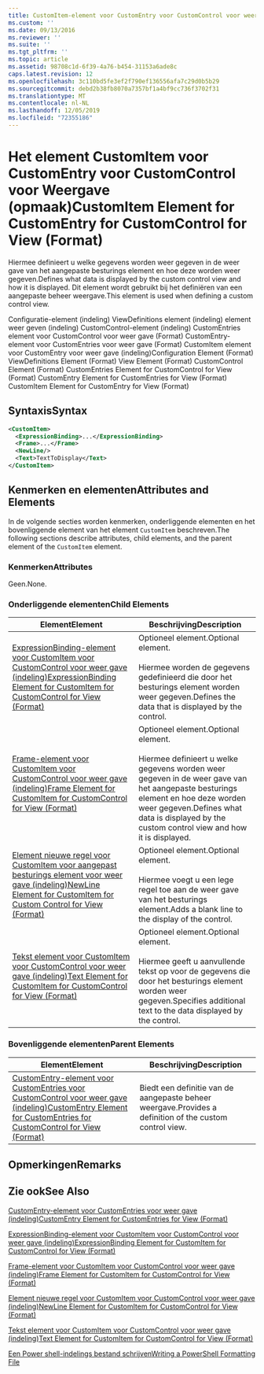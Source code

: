 ```yaml
---
title: CustomItem-element voor CustomEntry voor CustomControl voor weer gave (indeling) | Microsoft Docs
ms.custom: ''
ms.date: 09/13/2016
ms.reviewer: ''
ms.suite: ''
ms.tgt_pltfrm: ''
ms.topic: article
ms.assetid: 98708c1d-6f39-4a76-b454-31153a6ade8c
caps.latest.revision: 12
ms.openlocfilehash: 3c110bd5fe3ef2f790ef136556afa7c29d0b5b29
ms.sourcegitcommit: debd2b38fb8070a7357bf1a4bf9cc736f3702f31
ms.translationtype: MT
ms.contentlocale: nl-NL
ms.lasthandoff: 12/05/2019
ms.locfileid: "72355186"
---
```

# <a name="customitem-element-for-customentry-for-customcontrol-for-view-format"></a><span data-ttu-id="06651-102">Het element CustomItem voor CustomEntry voor CustomControl voor Weergave (opmaak)</span><span class="sxs-lookup"><span data-stu-id="06651-102">CustomItem Element for CustomEntry for CustomControl for View (Format)</span></span>

<span data-ttu-id="06651-103">Hiermee definieert u welke gegevens worden weer gegeven in de weer gave van het aangepaste besturings element en hoe deze worden weer gegeven.</span><span class="sxs-lookup"><span data-stu-id="06651-103">Defines what data is displayed by the custom control view and how it is displayed.</span></span> <span data-ttu-id="06651-104">Dit element wordt gebruikt bij het definiëren van een aangepaste beheer weergave.</span><span class="sxs-lookup"><span data-stu-id="06651-104">This element is used when defining a custom control view.</span></span>

<span data-ttu-id="06651-105">Configuratie-element (indeling) ViewDefinitions element (indeling) element weer geven (indeling) CustomControl-element (indeling) CustomEntries element voor CustomControl voor weer gave (Format) CustomEntry-element voor CustomEntries voor weer gave (Format) CustomItem element voor CustomEntry voor weer gave (indeling)</span><span class="sxs-lookup"><span data-stu-id="06651-105">Configuration Element (Format) ViewDefinitions Element (Format) View Element (Format) CustomControl Element (Format) CustomEntries Element for CustomControl for View (Format) CustomEntry Element for CustomEntries for View (Format) CustomItem Element for CustomEntry for View (Format)</span></span>

## <a name="syntax"></a><span data-ttu-id="06651-106">Syntaxis</span><span class="sxs-lookup"><span data-stu-id="06651-106">Syntax</span></span>

```xml
<CustomItem>
  <ExpressionBinding>...</ExpressionBinding>
  <Frame>...</Frame>
  <NewLine/>
  <Text>TextToDisplay</Text>
</CustomItem>
```

## <a name="attributes-and-elements"></a><span data-ttu-id="06651-107">Kenmerken en elementen</span><span class="sxs-lookup"><span data-stu-id="06651-107">Attributes and Elements</span></span>

<span data-ttu-id="06651-108">In de volgende secties worden kenmerken, onderliggende elementen en het bovenliggende element van het element `CustomItem` beschreven.</span><span class="sxs-lookup"><span data-stu-id="06651-108">The following sections describe attributes, child elements, and the parent element of the `CustomItem` element.</span></span>

### <a name="attributes"></a><span data-ttu-id="06651-109">Kenmerken</span><span class="sxs-lookup"><span data-stu-id="06651-109">Attributes</span></span>

<span data-ttu-id="06651-110">Geen.</span><span class="sxs-lookup"><span data-stu-id="06651-110">None.</span></span>

### <a name="child-elements"></a><span data-ttu-id="06651-111">Onderliggende elementen</span><span class="sxs-lookup"><span data-stu-id="06651-111">Child Elements</span></span>

|<span data-ttu-id="06651-112">Element</span><span class="sxs-lookup"><span data-stu-id="06651-112">Element</span></span>|<span data-ttu-id="06651-113">Beschrijving</span><span class="sxs-lookup"><span data-stu-id="06651-113">Description</span></span>|
|-------------|-----------------|
|[<span data-ttu-id="06651-114">ExpressionBinding-element voor CustomItem voor CustomControl voor weer gave (indeling)</span><span class="sxs-lookup"><span data-stu-id="06651-114">ExpressionBinding Element for CustomItem for CustomControl for View (Format)</span></span>](./expressionbinding-element-for-customitem-for-customcontrol-for-view-format.md)|<span data-ttu-id="06651-115">Optioneel element.</span><span class="sxs-lookup"><span data-stu-id="06651-115">Optional element.</span></span><br /><br /> <span data-ttu-id="06651-116">Hiermee worden de gegevens gedefinieerd die door het besturings element worden weer gegeven.</span><span class="sxs-lookup"><span data-stu-id="06651-116">Defines the data that is displayed by the control.</span></span>|
|[<span data-ttu-id="06651-117">Frame-element voor CustomItem voor CustomControl voor weer gave (indeling)</span><span class="sxs-lookup"><span data-stu-id="06651-117">Frame Element for CustomItem for CustomControl for View (Format)</span></span>](./frame-element-for-customitem-for-customcontrol-for-view-format.md)|<span data-ttu-id="06651-118">Optioneel element.</span><span class="sxs-lookup"><span data-stu-id="06651-118">Optional element.</span></span><br /><br /> <span data-ttu-id="06651-119">Hiermee definieert u welke gegevens worden weer gegeven in de weer gave van het aangepaste besturings element en hoe deze worden weer gegeven.</span><span class="sxs-lookup"><span data-stu-id="06651-119">Defines what data is displayed by the custom control view and how it is displayed.</span></span>|
|[<span data-ttu-id="06651-120">Element nieuwe regel voor CustomItem voor aangepast besturings element voor weer gave (indeling)</span><span class="sxs-lookup"><span data-stu-id="06651-120">NewLine Element for CustomItem for Custom Control for View (Format)</span></span>](./newline-element-for-customitem-for-customcontrol-for-view-format.md)|<span data-ttu-id="06651-121">Optioneel element.</span><span class="sxs-lookup"><span data-stu-id="06651-121">Optional element.</span></span><br /><br /> <span data-ttu-id="06651-122">Hiermee voegt u een lege regel toe aan de weer gave van het besturings element.</span><span class="sxs-lookup"><span data-stu-id="06651-122">Adds a blank line to the display of the control.</span></span>|
|[<span data-ttu-id="06651-123">Tekst element voor CustomItem voor CustomControl voor weer gave (indeling)</span><span class="sxs-lookup"><span data-stu-id="06651-123">Text Element for CustomItem for CustomControl for View (Format)</span></span>](./text-element-for-customitem-for-customview-for-view-format.md)|<span data-ttu-id="06651-124">Optioneel element.</span><span class="sxs-lookup"><span data-stu-id="06651-124">Optional element.</span></span><br /><br /> <span data-ttu-id="06651-125">Hiermee geeft u aanvullende tekst op voor de gegevens die door het besturings element worden weer gegeven.</span><span class="sxs-lookup"><span data-stu-id="06651-125">Specifies additional text to the data displayed by the control.</span></span>|

### <a name="parent-elements"></a><span data-ttu-id="06651-126">Bovenliggende elementen</span><span class="sxs-lookup"><span data-stu-id="06651-126">Parent Elements</span></span>

|<span data-ttu-id="06651-127">Element</span><span class="sxs-lookup"><span data-stu-id="06651-127">Element</span></span>|<span data-ttu-id="06651-128">Beschrijving</span><span class="sxs-lookup"><span data-stu-id="06651-128">Description</span></span>|
|-------------|-----------------|
|[<span data-ttu-id="06651-129">CustomEntry-element voor CustomEntries voor CustomControl voor weer gave (indeling)</span><span class="sxs-lookup"><span data-stu-id="06651-129">CustomEntry Element for CustomEntries for CustomControl for View (Format)</span></span>](./customentry-element-for-customentries-for-customcontrol-for-view-format.md)|<span data-ttu-id="06651-130">Biedt een definitie van de aangepaste beheer weergave.</span><span class="sxs-lookup"><span data-stu-id="06651-130">Provides a definition of the custom control view.</span></span>|

## <a name="remarks"></a><span data-ttu-id="06651-131">Opmerkingen</span><span class="sxs-lookup"><span data-stu-id="06651-131">Remarks</span></span>

## <a name="see-also"></a><span data-ttu-id="06651-132">Zie ook</span><span class="sxs-lookup"><span data-stu-id="06651-132">See Also</span></span>

[<span data-ttu-id="06651-133">CustomEntry-element voor CustomEntries voor weer gave (indeling)</span><span class="sxs-lookup"><span data-stu-id="06651-133">CustomEntry Element for CustomEntries for View (Format)</span></span>](./customentry-element-for-customentries-for-customcontrol-for-view-format.md)

[<span data-ttu-id="06651-134">ExpressionBinding-element voor CustomItem voor CustomControl voor weer gave (indeling)</span><span class="sxs-lookup"><span data-stu-id="06651-134">ExpressionBinding Element for CustomItem for CustomControl for View (Format)</span></span>](./expressionbinding-element-for-customitem-for-customcontrol-for-view-format.md)

[<span data-ttu-id="06651-135">Frame-element voor CustomItem voor CustomControl voor weer gave (indeling)</span><span class="sxs-lookup"><span data-stu-id="06651-135">Frame Element for CustomItem for CustomControl for View (Format)</span></span>](./frame-element-for-customitem-for-customcontrol-for-view-format.md)

[<span data-ttu-id="06651-136">Element nieuwe regel voor CustomItem voor CustomControl voor weer gave (indeling)</span><span class="sxs-lookup"><span data-stu-id="06651-136">NewLine Element for CustomItem for CustomControl for View (Format)</span></span>](./newline-element-for-customitem-for-customcontrol-for-view-format.md)

[<span data-ttu-id="06651-137">Tekst element voor CustomItem voor CustomControl voor weer gave (indeling)</span><span class="sxs-lookup"><span data-stu-id="06651-137">Text Element for CustomItem for CustomControl for View (Format)</span></span>](./text-element-for-customitem-for-customview-for-view-format.md)

[<span data-ttu-id="06651-138">Een Power shell-indelings bestand schrijven</span><span class="sxs-lookup"><span data-stu-id="06651-138">Writing a PowerShell Formatting File</span></span>](./writing-a-powershell-formatting-file.md)
